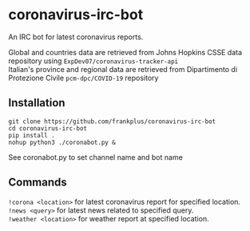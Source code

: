# coronavirus-irc-bot
An IRC bot for latest coronavirus reports. 

Global and countries data are retrieved from Johns Hopkins CSSE data repository using `ExpDev07/coronavirus-tracker-api` \
Italian's province and regional data are retrieved from Dipartimento di Protezione Civile `pcm-dpc/COVID-19` repository

## Installation
```
git clone https://github.com/frankplus/coronavirus-irc-bot
cd coronavirus-irc-bot
pip install .
nohup python3 ./coronabot.py &
```

See coronabot.py to set channel name and bot name

## Commands
`!corona <location>` for latest coronavirus report for specified location. \
`!news <query>` for latest news related to specified query. \
`!weather <location>` for weather report at specified location. 